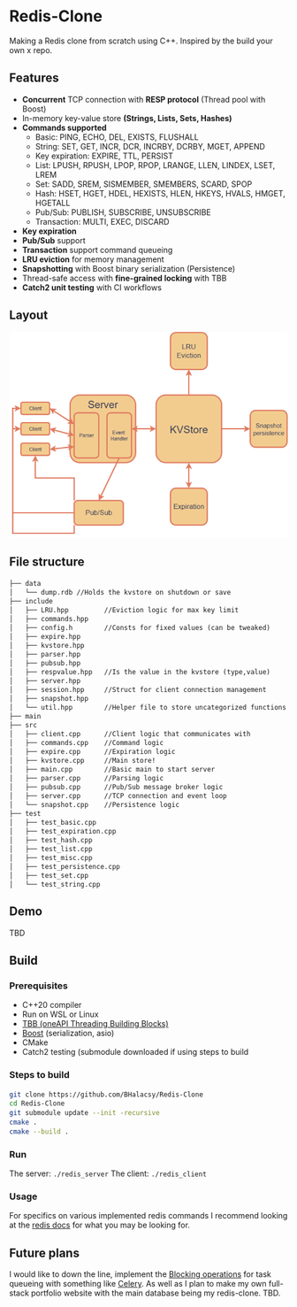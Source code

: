 # Redis-Clone
Making a Redis clone from scratch using C++. Inspired by the build your own x repo.

## Features
- **Concurrent** TCP connection with **RESP protocol** (Thread pool with Boost)
- In-memory key-value store **(Strings, Lists, Sets, Hashes)**
- **Commands supported**
  - Basic: PING, ECHO, DEL, EXISTS, FLUSHALL
  - String: SET, GET, INCR, DCR, INCRBY, DCRBY, MGET, APPEND
  - Key expiration: EXPIRE, TTL, PERSIST
  - List: LPUSH, RPUSH, LPOP, RPOP, LRANGE, LLEN, LINDEX, LSET, LREM
  - Set: SADD, SREM, SISMEMBER, SMEMBERS, SCARD, SPOP
  - Hash: HSET, HGET, HDEL, HEXISTS, HLEN, HKEYS, HVALS, HMGET, HGETALL
  - Pub/Sub: PUBLISH, SUBSCRIBE, UNSUBSCRIBE
  - Transaction: MULTI, EXEC, DISCARD
- **Key expiration**
- **Pub/Sub** support
- **Transaction** support command queueing
- **LRU eviction** for memory management
- **Snapshotting** with Boost binary serialization (Persistence)
- Thread-safe access with **fine-grained locking** with TBB
- **Catch2 unit testing** with CI workflows

## Layout
![Project design layout](img/syslayout.png)

## File structure
```
├── data
│   └── dump.rdb //Holds the kvstore on shutdown or save
├── include
│   ├── LRU.hpp         //Eviction logic for max key limit
│   ├── commands.hpp 
│   ├── config.h        //Consts for fixed values (can be tweaked)
│   ├── expire.hpp 
│   ├── kvstore.hpp
│   ├── parser.hpp
│   ├── pubsub.hpp
│   ├── respvalue.hpp   //Is the value in the kvstore (type,value)
│   ├── server.hpp 
│   ├── session.hpp     //Struct for client connection management
│   ├── snapshot.hpp 
│   └── util.hpp        //Helper file to store uncategorized functions
├── main
├── src
│   ├── client.cpp      //Client logic that communicates with 
│   ├── commands.cpp    //Command logic
│   ├── expire.cpp      //Expiration logic
│   ├── kvstore.cpp     //Main store!
│   ├── main.cpp        //Basic main to start server
│   ├── parser.cpp      //Parsing logic
│   ├── pubsub.cpp      //Pub/Sub message broker logic
│   ├── server.cpp      //TCP connection and event loop
│   └── snapshot.cpp    //Persistence logic
├── test                 
│   ├── test_basic.cpp
│   ├── test_expiration.cpp
│   ├── test_hash.cpp
│   ├── test_list.cpp
│   ├── test_misc.cpp
│   ├── test_persistence.cpp
│   ├── test_set.cpp
│   └── test_string.cpp
```

## Demo
TBD

## Build

### Prerequisites
- C++20 compiler
- Run on WSL or Linux
- [TBB (oneAPI Threading Building Blocks)](https://github.com/oneapi-src/oneTBB)
- [Boost](https://www.boost.org/) (serialization, asio)
- CMake
- Catch2 testing (submodule downloaded if using steps to build

### Steps to build
```sh
git clone https://github.com/BHalacsy/Redis-Clone
cd Redis-Clone
git submodule update --init -recursive
cmake .
cmake --build .
```

### Run
The server:
```./redis_server```
The client:
```./redis_client```

### Usage
For specifics on various implemented redis commands I recommend looking at the [redis docs](https://redis.io/docs/latest/commands) for what you may be looking for.

## Future plans
I would like to down the line, implement the [Blocking operations](https://redis.io/docs/latest/develop/data-types/lists/#blocking-operations-on-lists) for task queueing with something like [Celery](https://docs.celeryq.dev/en/main/getting-started/introduction.html). 
As well as I plan to make my own full-stack portfolio website with the main database being my redis-clone. TBD.
